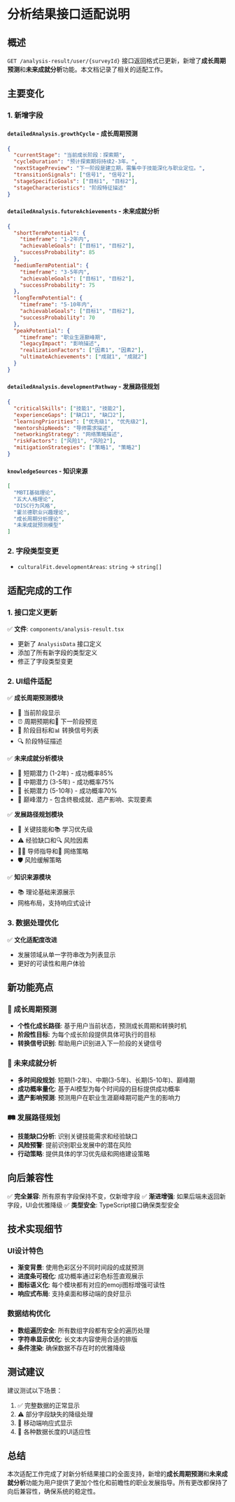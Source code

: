 # 分析结果接口适配说明

## 概述

`GET /analysis-result/user/{surveyId}` 接口返回格式已更新，新增了**成长周期预测**和**未来成就分析**功能。本文档记录了相关的适配工作。

## 主要变化

### 1. 新增字段

#### `detailedAnalysis.growthCycle` - 成长周期预测
```json
{
  "currentStage": "当前成长阶段：探索期",
  "cycleDuration": "预计探索期将持续2-3年。",
  "nextStagePreview": "下一阶段是建立期，需集中于技能深化与职业定位。",
  "transitionSignals": ["信号1", "信号2"],
  "stageSpecificGoals": ["目标1", "目标2"],
  "stageCharacteristics": "阶段特征描述"
}
```

#### `detailedAnalysis.futureAchievements` - 未来成就分析
```json
{
  "shortTermPotential": {
    "timeframe": "1-2年内",
    "achievableGoals": ["目标1", "目标2"],
    "successProbability": 85
  },
  "mediumTermPotential": {
    "timeframe": "3-5年内",
    "achievableGoals": ["目标1", "目标2"],
    "successProbability": 75
  },
  "longTermPotential": {
    "timeframe": "5-10年内",
    "achievableGoals": ["目标1", "目标2"],
    "successProbability": 70
  },
  "peakPotential": {
    "timeframe": "职业生涯巅峰期",
    "legacyImpact": "影响描述",
    "realizationFactors": ["因素1", "因素2"],
    "ultimateAchievements": ["成就1", "成就2"]
  }
}
```

#### `detailedAnalysis.developmentPathway` - 发展路径规划
```json
{
  "criticalSkills": ["技能1", "技能2"],
  "experienceGaps": ["缺口1", "缺口2"],
  "learningPriorities": ["优先级1", "优先级2"],
  "mentorshipNeeds": "导师需求描述",
  "networkingStrategy": "网络策略描述",
  "riskFactors": ["风险1", "风险2"],
  "mitigationStrategies": ["策略1", "策略2"]
}
```

#### `knowledgeSources` - 知识来源
```json
[
  "MBTI基础理论",
  "五大人格理论",
  "DISC行为风格",
  "霍兰德职业兴趣理论",
  "成长周期分析理论",
  "未来成就预测模型"
]
```

### 2. 字段类型变更

- `culturalFit.developmentAreas`: `string` → `string[]`

## 适配完成的工作

### 1. 接口定义更新

✅ **文件**: `components/analysis-result.tsx`
- 更新了 `AnalysisData` 接口定义
- 添加了所有新字段的类型定义
- 修正了字段类型变更

### 2. UI组件适配

✅ **成长周期预测模块**
- 📍 当前阶段显示
- ⏰ 周期预期和🔮 下一阶段预览
- 🎯 阶段目标和📊 转换信号列表
- 🔍 阶段特征描述

✅ **未来成就分析模块**
- 🎯 短期潜力 (1-2年) - 成功概率85%
- 🚀 中期潜力 (3-5年) - 成功概率75%
- 🌟 长期潜力 (5-10年) - 成功概率70%
- 👑 巅峰潜力 - 包含终极成就、遗产影响、实现要素

✅ **发展路径规划模块**
- 🎯 关键技能和📚 学习优先级
- ⚠️ 经验缺口和🔍 风险因素
- 👨‍🏫 导师指导和🤝 网络策略
- 🛡️ 风险缓解策略

✅ **知识来源模块**
- 📚 理论基础来源展示
- 网格布局，支持响应式设计

### 3. 数据处理优化

✅ **文化适配度改进**
- 发展领域从单一字符串改为列表显示
- 更好的可读性和用户体验

## 新功能亮点

### 🔄 成长周期预测
- **个性化成长路径**: 基于用户当前状态，预测成长周期和转换时机
- **阶段性目标**: 为每个成长阶段提供具体可执行的目标
- **转换信号识别**: 帮助用户识别进入下一阶段的关键信号

### 🌟 未来成就分析  
- **多时间段规划**: 短期(1-2年)、中期(3-5年)、长期(5-10年)、巅峰期
- **成功概率量化**: 基于AI模型为每个时间段的目标提供成功概率
- **遗产影响预测**: 预测用户在职业生涯巅峰期可能产生的影响力

### 🛤️ 发展路径规划
- **技能缺口分析**: 识别关键技能需求和经验缺口
- **风险预警**: 提前识别职业发展中的潜在风险
- **行动策略**: 提供具体的学习优先级和网络建设策略

## 向后兼容性

✅ **完全兼容**: 所有原有字段保持不变，仅新增字段
✅ **渐进增强**: 如果后端未返回新字段，UI会优雅降级
✅ **类型安全**: TypeScript接口确保类型安全

## 技术实现细节

### UI设计特色
- **渐变背景**: 使用色彩区分不同时间段的成就预测
- **进度条可视化**: 成功概率通过彩色标签直观展示  
- **图标语义化**: 每个模块都有对应的emoji图标增强可读性
- **响应式布局**: 支持桌面和移动端的良好显示

### 数据结构优化
- **数组遍历安全**: 所有数组字段都有安全的遍历处理
- **字符串显示优化**: 长文本内容使用合适的排版
- **条件渲染**: 确保数据不存在时的优雅降级

## 测试建议

建议测试以下场景：
1. ✅ 完整数据的正常显示
2. ⚠️ 部分字段缺失的降级处理  
3. 📱 移动端响应式显示
4. 🎨 各种数据长度的UI适应性

## 总结

本次适配工作完成了对新分析结果接口的全面支持，新增的**成长周期预测**和**未来成就分析**功能为用户提供了更加个性化和前瞻性的职业发展指导。所有更改都保持了向后兼容性，确保系统的稳定性。 